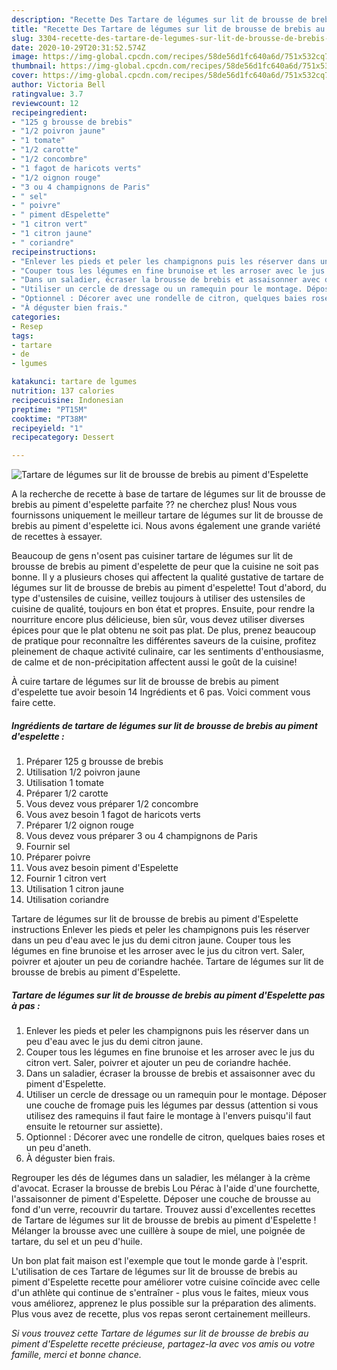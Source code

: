 ```yaml
---
description: "Recette Des Tartare de légumes sur lit de brousse de brebis au piment d&amp;#39;Espelette"
title: "Recette Des Tartare de légumes sur lit de brousse de brebis au piment d&amp;#39;Espelette"
slug: 3304-recette-des-tartare-de-legumes-sur-lit-de-brousse-de-brebis-au-piment-d-and-39-espelette
date: 2020-10-29T20:31:52.574Z
image: https://img-global.cpcdn.com/recipes/58de56d1fc640a6d/751x532cq70/tartare-de-legumes-sur-lit-de-brousse-de-brebis-au-piment-despelette-photo-principale-de-la-recette.jpg
thumbnail: https://img-global.cpcdn.com/recipes/58de56d1fc640a6d/751x532cq70/tartare-de-legumes-sur-lit-de-brousse-de-brebis-au-piment-despelette-photo-principale-de-la-recette.jpg
cover: https://img-global.cpcdn.com/recipes/58de56d1fc640a6d/751x532cq70/tartare-de-legumes-sur-lit-de-brousse-de-brebis-au-piment-despelette-photo-principale-de-la-recette.jpg
author: Victoria Bell
ratingvalue: 3.7
reviewcount: 12
recipeingredient:
- "125 g brousse de brebis"
- "1/2 poivron jaune"
- "1 tomate"
- "1/2 carotte"
- "1/2 concombre"
- "1 fagot de haricots verts"
- "1/2 oignon rouge"
- "3 ou 4 champignons de Paris"
- " sel"
- " poivre"
- " piment dEspelette"
- "1 citron vert"
- "1 citron jaune"
- " coriandre"
recipeinstructions:
- "Enlever les pieds et peler les champignons puis les réserver dans un peu d&#39;eau avec le jus du demi citron jaune."
- "Couper tous les légumes en fine brunoise et les arroser avec le jus du citron vert. Saler, poivrer et ajouter un peu de coriandre hachée."
- "Dans un saladier, écraser la brousse de brebis et assaisonner avec du piment d&#39;Espelette."
- "Utiliser un cercle de dressage ou un ramequin pour le montage. Déposer une couche de fromage puis les légumes par dessus (attention si vous utilisez des ramequins il faut faire le montage à l&#39;envers puisqu&#39;il faut ensuite le retourner sur assiette)."
- "Optionnel : Décorer avec une rondelle de citron, quelques baies roses et un peu d&#39;aneth."
- "À déguster bien frais."
categories:
- Resep
tags:
- tartare
- de
- lgumes

katakunci: tartare de lgumes 
nutrition: 137 calories
recipecuisine: Indonesian
preptime: "PT15M"
cooktime: "PT38M"
recipeyield: "1"
recipecategory: Dessert

---
```



![Tartare de légumes sur lit de brousse de brebis au piment d&#39;Espelette](https://img-global.cpcdn.com/recipes/58de56d1fc640a6d/751x532cq70/tartare-de-legumes-sur-lit-de-brousse-de-brebis-au-piment-despelette-photo-principale-de-la-recette.jpg)

A la recherche de recette à base de tartare de légumes sur lit de brousse de brebis au piment d&#39;espelette parfaite ?? ne cherchez plus! Nous vous fournissons uniquement le meilleur tartare de légumes sur lit de brousse de brebis au piment d&#39;espelette ici. Nous avons également une grande variété de recettes à essayer.

Beaucoup de gens n'osent pas cuisiner tartare de légumes sur lit de brousse de brebis au piment d&#39;espelette de peur que la cuisine ne soit pas bonne. Il y a plusieurs choses qui affectent la qualité gustative de tartare de légumes sur lit de brousse de brebis au piment d&#39;espelette! Tout d'abord, du type d'ustensiles de cuisine, veillez toujours à utiliser des ustensiles de cuisine de qualité, toujours en bon état et propres. Ensuite, pour rendre la nourriture encore plus délicieuse, bien sûr, vous devez utiliser diverses épices pour que le plat obtenu ne soit pas plat. De plus, prenez beaucoup de pratique pour reconnaître les différentes saveurs de la cuisine, profitez pleinement de chaque activité culinaire, car les sentiments d'enthousiasme, de calme et de non-précipitation affectent aussi le goût de la cuisine!

<!--inarticleads1-->

À cuire tartare de légumes sur lit de brousse de brebis au piment d&#39;espelette tue avoir besoin 14 Ingrédients et 6 pas. Voici comment vous faire cette.

##### Ingrédients de tartare de légumes sur lit de brousse de brebis au piment d&#39;espelette :

1. Préparer 125 g brousse de brebis
1. Utilisation 1/2 poivron jaune
1. Utilisation 1 tomate
1. Préparer 1/2 carotte
1. Vous devez vous préparer 1/2 concombre
1. Vous avez besoin 1 fagot de haricots verts
1. Préparer 1/2 oignon rouge
1. Vous devez vous préparer 3 ou 4 champignons de Paris
1. Fournir  sel
1. Préparer  poivre
1. Vous avez besoin  piment d&#39;Espelette
1. Fournir 1 citron vert
1. Utilisation 1 citron jaune
1. Utilisation  coriandre


Tartare de légumes sur lit de brousse de brebis au piment d&#39;Espelette instructions Enlever les pieds et peler les champignons puis les réserver dans un peu d&#39;eau avec le jus du demi citron jaune. Couper tous les légumes en fine brunoise et les arroser avec le jus du citron vert. Saler, poivrer et ajouter un peu de coriandre hachée. Tartare de légumes sur lit de brousse de brebis au piment d&#39;Espelette. 

<!--inarticleads2-->

##### Tartare de légumes sur lit de brousse de brebis au piment d&#39;Espelette pas à pas :

1. Enlever les pieds et peler les champignons puis les réserver dans un peu d&#39;eau avec le jus du demi citron jaune.
1. Couper tous les légumes en fine brunoise et les arroser avec le jus du citron vert. Saler, poivrer et ajouter un peu de coriandre hachée.
1. Dans un saladier, écraser la brousse de brebis et assaisonner avec du piment d&#39;Espelette.
1. Utiliser un cercle de dressage ou un ramequin pour le montage. Déposer une couche de fromage puis les légumes par dessus (attention si vous utilisez des ramequins il faut faire le montage à l&#39;envers puisqu&#39;il faut ensuite le retourner sur assiette).
1. Optionnel : Décorer avec une rondelle de citron, quelques baies roses et un peu d&#39;aneth.
1. À déguster bien frais.


Regrouper les dés de légumes dans un saladier, les mélanger à la crème d&#39;avocat. Ecraser la brousse de brebis Lou Pérac à l&#39;aide d&#39;une fourchette, l&#39;assaisonner de piment d&#39;Espelette. Déposer une couche de brousse au fond d&#39;un verre, recouvrir du tartare. Trouvez aussi d&#39;excellentes recettes de Tartare de légumes sur lit de brousse de brebis au piment d&#39;Espelette ! Mélanger la brousse avec une cuillère à soupe de miel, une poignée de tartare, du sel et un peu d&#39;huile. 

<!--inarticleads1-->

<p>
Un bon plat fait maison est l'exemple que tout le monde garde à l'esprit. L'utilisation de ces Tartare de légumes sur lit de brousse de brebis au piment d&#39;Espelette recette pour améliorer votre cuisine coïncide avec celle d'un athlète qui continue de s'entraîner - plus vous le faites, mieux vous vous améliorez, apprenez le plus possible sur la préparation des aliments. Plus vous avez de recette, plus vos repas seront certainement meilleurs.
</p>

<p>
<i>Si vous trouvez cette Tartare de légumes sur lit de brousse de brebis au piment d&#39;Espelette recette précieuse, partagez-la avec vos amis ou votre famille, merci et bonne chance.</i>
</p>

